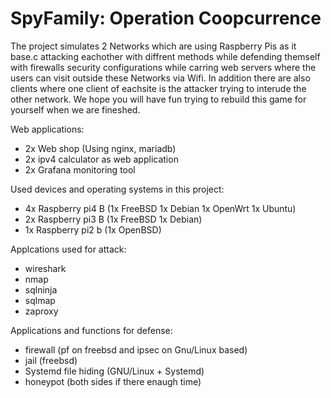 # SpyFamily: Operation Coopcurrence

The project simulates 2 Networks which are using Raspberry Pis as it base.c attacking eachother with diffrent methods while defending themself with firewalls security configurations while carring web servers where the users can visit outside these Networks via Wifi. In addition there are also clients where one client of eachsite is the attacker trying to interude the other network. We hope you will have fun trying to rebuild this game for yourself when we are fineshed.

Web applications:

- 2x Web shop (Using nginx, mariadb)
- 2x ipv4 calculator as web application 
- 2x Grafana monitoring tool 


Used devices and operating systems in this project:

- 4x Raspberry pi4 B (1x FreeBSD 1x Debian 1x OpenWrt 1x Ubuntu)
- 2x Raspberry pi3 B (1x FreeBSD 1x Debian)
- 1x Raspberry pi2 b (1x OpenBSD)




Applcations used for attack:
- wireshark
- nmap
- sqlninja
- sqlmap
- zaproxy

Applications and functions for defense:
- firewall (pf on freebsd and ipsec on Gnu/Linux based)
- jail (freebsd)
- Systemd file hiding (GNU/Linux + Systemd)
- honeypot (both sides if there enaugh time)





